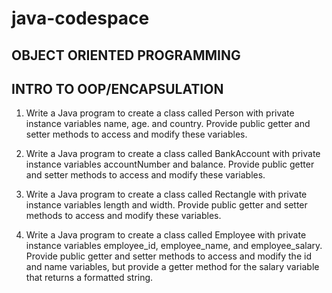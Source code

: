 # java-codespace

## OBJECT ORIENTED PROGRAMMING

## INTRO TO OOP/ENCAPSULATION


1. Write a Java program to create a class called Person with private instance variables name, age. and country. Provide public getter and setter methods to access and modify these variables.

2. Write a Java program to create a class called BankAccount with private instance variables accountNumber and balance. Provide public getter and setter methods to access and modify these variables.

3. Write a Java program to create a class called Rectangle with private instance variables length and width. Provide public getter and setter methods to access and modify these variables.

4. Write a Java program to create a class called Employee with private instance variables employee_id, employee_name, and employee_salary. Provide public getter and setter methods to access and modify the id and name variables, but provide a getter method for the salary variable that returns a formatted string.
